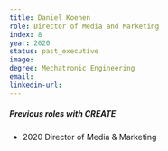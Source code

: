 ```yaml
---
title: Daniel Koenen
role: Director of Media and Marketing
index: 8
year: 2020
status: past_executive
image:
degree: Mechatronic Engineering
email:
linkedin-url:
---
```

##### Previous roles with CREATE

- 2020 Director of Media & Marketing